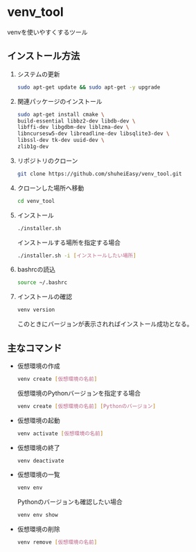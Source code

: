 # venv_tool
venvを使いやすくするツール


## インストール方法

1. システムの更新
    ```bash
    sudo apt-get update && sudo apt-get -y upgrade
    ```

2. 関連パッケージのインストール
    ```bash
    sudo apt-get install cmake \
    build-essential libbz2-dev libdb-dev \
    libffi-dev libgdbm-dev liblzma-dev \
    libncursesw5-dev libreadline-dev libsqlite3-dev \
    libssl-dev tk-dev uuid-dev \
    zlib1g-dev
    ```

3. リポジトリのクローン
    ```bash
    git clone https://github.com/shuheiEasy/venv_tool.git
    ```
4. クローンした場所へ移動
    ```bash
    cd venv_tool
    ```
5. インストール
    ```bash
    ./installer.sh
    ```
    インストールする場所を指定する場合
    ```bash
    ./installer.sh -i [インストールしたい場所]
    ```
6. bashrcの読込
    ```bash
    source ~/.bashrc
    ```
7. インストールの確認
    ```bash
    venv version
    ```
    このときにバージョンが表示されればインストール成功となる。


## 主なコマンド

- 仮想環境の作成
    ```bash
    venv create [仮想環境の名前]
    ```
    仮想環境のPythonバージョンを指定する場合
    ```bash
    venv create [仮想環境の名前] [Pythonのバージョン]
    ```
- 仮想環境の起動
    ```bash
    venv activate [仮想環境の名前]
    ```
- 仮想環境の終了
    ```bash
    venv deactivate
    ```
- 仮想環境の一覧
    ```bash
    venv env
    ```
    Pythonのバージョンも確認したい場合
    ```bash
    venv env show
    ```
- 仮想環境の削除
    ```bash
    venv remove [仮想環境の名前]
    ```
